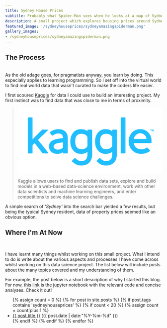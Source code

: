 ```yaml
---
title: Sydney House Prices
subtitle: Probably what Spider-Man sees when he looks at a map of Sydney.
description: A small project which explores housing prices around Sydney using a Kaggle dataset and various Python libraries.
featured_image: '/sydneyhouseprices/sydneyamazingspiderman.png'
gallery_images:
- /sydneyhouseprices/sydneyamazingspiderman.png
---
```


## The Process
<br>
As the old adage goes, for pragmatists anyway, you learn by doing. This especially applies to learning programming. 
So I set off into the virtual world to find real world data that wasn't curated to make the coders life easier. 




I first scoured [Kaggle](https://www.kaggle.com/) for data I could use to build an interesting project. My first instinct
was to find data that was close to me in terms of proximity.  




> <img src='../images/projects/sydneyhouseprices/kaggle.png' width=500 />
> 
>Kaggle allows users to find and publish data sets, explore and build models in a web-based data-science environment, work with other data scientists and machine learning engineers, and enter competitions to solve data science challenges.

A simple search of *'Sydney'* into the search bar yielded 
a few results, but being the typical Sydney resident, data of property prices seemed like an obvious option.

## Where I'm At Now
<br>

I have learnt many things whilst working on this small project. What I intend to do is write about the various aspects
and processes I have come across whilst working on this data science project. The list below will include posts about the
many topics covered and my understanding of them.

For example, the post below is a short description of why I started this blog. For now, this [link](https://nbviewer.jupyter.org/github/kostyafarber/sydneyhouseprices/blob/master/notebooks/sydney_choropleth.ipynb) is the jupyter notebook
with the relevant code and concise analyses. Check it out!

<ul class="posts">
{% assign count = 0 %}
{% for post in site.posts %}
  {% if post.tags contains 'sydneyhouseprices' %}
    {% if count < 20 %}
      {% assign count = count|plus:1 %}
      <div class="post_info">
        <li>
          <a href="{{ post.url }}">{{ post.title }}</a>
          <span>({{ post.date | date:"%Y-%m-%d" }})</span>
        </li>
      </div>
    {% endif %}
  {% endif %}
{% endfor %}
</ul>
